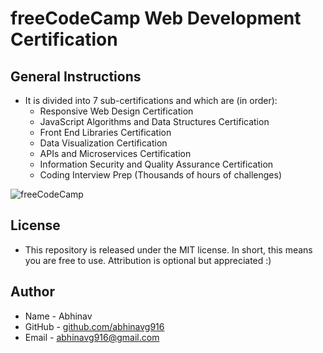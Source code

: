 # freeCodeCamp Web Development Certification
## General Instructions
* It is divided into 7 sub-certifications and which are (in order):
  * Responsive Web Design Certification 
  * JavaScript Algorithms and Data Structures Certification
  * Front End Libraries Certification
  * Data Visualization Certification
  * APIs and Microservices Certification
  * Information Security and Quality Assurance Certification
  * Coding Interview Prep (Thousands of hours of challenges)

![freeCodeCamp](https://upload.wikimedia.org/wikipedia/commons/3/39/FreeCodeCamp_logo.png)

## License
* This repository is released under the MIT license. In short, this means you are free to use. Attribution is optional but appreciated :)

## Author
* Name - Abhinav
* GitHub - [github.com/abhinavg916](https://github.com/abhinavg916)
* Email - abhinavg916@gmail.com
